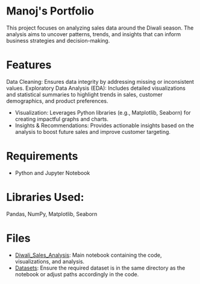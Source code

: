 # Manoj's Portfolio

This project focuses on analyzing sales data around the Diwali season. The analysis aims to uncover patterns, trends, and insights that can inform business strategies and decision-making.

# Features
Data Cleaning: Ensures data integrity by addressing missing or inconsistent values.
Exploratory Data Analysis (EDA): Includes detailed visualizations and statistical summaries to highlight trends in sales, customer demographics, and product preferences.

* Visualization: Leverages Python libraries (e.g., Matplotlib, Seaborn) for creating impactful graphs and charts.
* Insights & Recommendations: Provides actionable insights based on the analysis to boost future sales and improve customer targeting.
  
# Requirements
* Python and Jupyter Notebook

# Libraries Used:
  Pandas, NumPy, Matplotlib, Seaborn

# Files
* [Diwali_Sales_Analysis](Diwali_Sales_Analysis.md): Main notebook containing the code, visualizations, and analysis.
* [Datasets](Data_set.xls): Ensure the required dataset is in the same directory as the notebook or adjust paths accordingly in the code.
